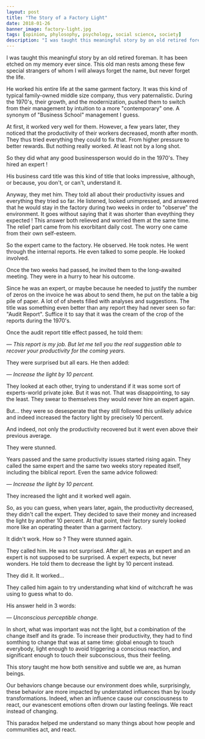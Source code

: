```yaml
---
layout: post
title: "The Story of a Factory Light"
date: 2018-01-26
banner_image: factory-light.jpg
tags: [opinion, phylosophy, psychology, social science, society]
description: "I was taught this meaningful story by an old retired foreman. It has been etched on my memory ever since. This old man rests among these few special strangers of whom I will always forget the name, but never forget the life. He worked his entire life at the same garment factory. It was this kind of typical family-owned middle size company, thus very paternalistic."
---
```


I was taught this meaningful story by an old retired foreman. It has been etched on my memory ever since. This old man rests among these few special strangers of whom I will always forget the name, but never forget the life.

<!--more-->

He worked his entire life at the same garment factory. It was this kind of typical family-owned middle size company, thus very paternalistic. During the 1970's, their growth, and the modernization, pushed them to switch from their management by intuition to a more "contemporary" one. A synonym of "Business School" management I guess.

At first, it worked very well for them. However, a few years later, they noticed that the productivity of their workers decreased, month after month. They thus tried everything they could to fix that. From higher pressure to better rewards. But nothing really worked. At least not by a long shot.

So they did what any good businessperson would do in the 1970's. They hired an expert !

His business card title was this kind of title that looks impressive, although, or because, you don't, or can't, understand it.

Anyway, they met him. They told all about their productivity issues and everything they tried so far. He listened, looked unimpressed, and answered that he would stay in the factory during two weeks in order to "observe" the environment. It goes without saying that it was shorter than eveything they expected ! This answer both relieved and worried them at the same time. The relief part came from his exorbitant daily cost. The worry one came from their own self-esteem.

So the expert came to the factory. He observed. He took notes. He went through the internal reports. He even talked to some people. He looked involved.

Once the two weeks had passed, he invited them to the long-awaited meeting. They were in a hurry to hear his outcome.

Since he was an expert, or maybe because he needed to justify the number of zeros on the invoice he was about to send them, he put on the table a big pile of paper. A lot of of sheets filled with analyses and suggestions. The title was something even better than any report they had never seen so far: "Audit Report". Suffice it to say that it was the cream of the crop of the reports during the 1970's.

Once the audit report title effect passed, he told them:

*— This report is my job. But let me tell you the real suggestion able to recover your productivity for the coming years.*

They were surprised but all ears. He then added:

*— Increase the light by 10 percent.*

They looked at each other, trying to understand if it was some sort of experts-world private joke. But it was not. That was disappointing, to say the least. They swear to themselves they would never hire an expert again.

But... they were so desesperate that they still followed this unlikely advice and indeed increased the factory light by precisely 10 percent.

And indeed, not only the productivity recovered but it went even above their previous average.

They were stunned.

Years passed and the same productivity issues started rising again. They called the same expert and the same two weeks story repeated itself, including the biblical report. Even the same advice followed:

*— Increase the light by 10 percent.*

They increased the light and it worked well again.

So, as you can guess, when years later, again, the productivity decreased, they didn't call the expert. They decided to save their money and increased the light by another 10 percent. At that point, their factory surely looked more like an operating theater than a garment factory.

It didn't work. How so ? They were stunned again.

They called him. He was not surprised. After all, he was an expert and an expert is not supposed to be surprised. A expert expects, but never wonders. He told them to decrease the light by 10 percent instead.

They did it. It worked...

They called him again to try understanding what kind of witchcraft he was using to guess what to do.

His answer held in 3 words:

*— Unconscious perceptible change.*

In short, what was important was not the light, but a combination of the change itself and its grade. To increase their productivity, they had to find somthing to change that was at same time: global enough to touch everybody, light enough to avoid triggering a conscious reaction, and significant enough to touch their subconscious, thus their feeling.

This story taught me how both sensitive and subtle we are, as human beings.

Our behaviors change because our environment does while, surprisingly, these behavior are more impacted by understated influences than by loudy transformations. Indeed, when an influence cause our consciousness to react, our evanescent emotions often drown our lasting feelings. We react instead of changing.

This paradox helped me understand so many things about how people and communities act, and react.
